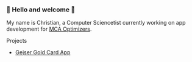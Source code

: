 ### 👋 Hello and welcome 👋
My name is Christian, a Computer Sciencetist currently working on app development for [MCA Optimizers](https://www.mcaoptimizers.com/).

Projects
- [Gejser Gold Card App](https://github.com/MCAgithub/gejserbar_guldkort_app)

<!--
**MCAgithub/MCAgithub** is a ✨ _special_ ✨ repository because its `README.md` (this file) appears on your GitHub profile.

Here are some ideas to get you started:

- 🔭 I’m currently working on ...
- 🌱 I’m currently learning ...
- 👯 I’m looking to collaborate on ...
- 🤔 I’m looking for help with ...
- 💬 Ask me about ...
- 📫 How to reach me: ...
- ⚡ Fun fact: ...
-->
